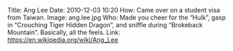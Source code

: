 Title: Ang Lee
Date: 2010-12-03 10:20
How: Came over on a student visa from Taiwan.
Image: ang.lee.jpg
Who: Made you cheer for the “Hulk”, gasp in “Crouching Tiger Hidden Dragon”, and sniffle during “Brokeback Mountain”. Basically, all the feels.
Link: https://en.wikipedia.org/wiki/Ang_Lee